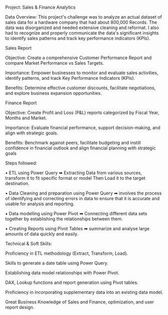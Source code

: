 Project: Sales & Finance Analytics

Data Overview: This project's challenge was to analyze an actual dataset of sales data for a hardware company that had about 800,000 Records. The data was disorganized and needed extensive cleaning and reformat. I also had to recognize and properly communicate the data's significant insights to identify sales patterns and track key performance indicators (KPIs).

Sales Report

Objective: Create a comprehensive Customer Performance Report and compare Market Performance vs Sales Targets.

Importance: Empower businesses to monitor and evaluate sales activities, identify patterns, and track Key Performance Indicators (KPIs).

Benefits: Determine effective customer discounts, facilitate negotiations, and explore business expansion opportunities.

Finance Report

Objective: Create Profit and Loss (P&L) reports categorized by Fiscal Year, Months and Market.

Importance: Evaluate financial performance, support decision-making, and align with strategic goals.

Benefits: Benchmark against peers, facilitate budgeting and instill confidence in financial outlook and align financial planning with strategic goals

Steps followed:

▪ ETL using Power Query ➡ Extracting Data from various sources, transform it to fit specific format or model Then Load it to the target destination.

▪ Data Cleaning and preparation using Power Query ➡ involves the process of identifying and correcting errors in data to ensure that it is accurate and usable for analysis and reporting.

▪ Data modelling using Power Pivot ➡ Connecting different data sets together by establishing the relationships between them.

▪ Creating Reports using Pivot Tables ➡ summarize and analyse large amounts of data quickly and easily.

Technical & Soft Skills:

Proficiency in ETL methodology (Extract, Transform, Load).

Skills to generate a date table using Power Query.

Establishing data model relationships with Power Pivot.

DAX, Lookup functions and report generation using Pivot tables.

Proficiency in incorporating supplementary data into an existing data model.

Great Business Knowledge of Sales and Finance, optimization, and user report design.
